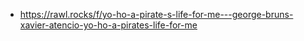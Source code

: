 - https://rawl.rocks/f/yo-ho-a-pirate-s-life-for-me---george-bruns-xavier-atencio-yo-ho-a-pirates-life-for-me
